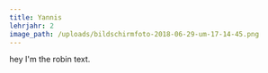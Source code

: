 ```yaml
---
title: Yannis
lehrjahr: 2
image_path: /uploads/bildschirmfoto-2018-06-29-um-17-14-45.png
---
```


hey I'm the robin text.